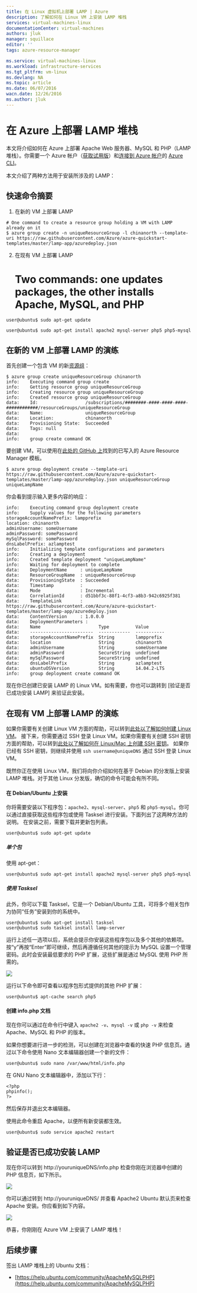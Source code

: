 ```yaml
---
title: 在 Linux 虚拟机上部署 LAMP | Azure
description: 了解如何在 Linux VM 上安装 LAMP 堆栈
services: virtual-machines-linux
documentationCenter: virtual-machines
authors: jluk
manager: squillace
editor: ''
tags: azure-resource-manager

ms.service: virtual-machines-linux
ms.workload: infrastructure-services
ms.tgt_pltfrm: vm-linux
ms.devlang: NA
ms.topic: article
ms.date: 06/07/2016
wacn.date: 12/26/2016
ms.author: jluk
---
```


# 在 Azure 上部署 LAMP 堆栈
本文将介绍如何在 Azure 上部署 Apache Web 服务器、MySQL 和 PHP（LAMP 堆栈）。你需要一个 Azure 帐户（[获取试用版](https://www.azure.cn/pricing/1rmb-trial/)）和[连接到 Azure 帐户](../xplat-cli-connect.md)的 [Azure CLI](../xplat-cli-install.md)。

本文介绍了两种方法用于安装所涉及的 LAMP：

## 快速命令摘要

1) 在新的 VM 上部署 LAMP

```
# One command to create a resource group holding a VM with LAMP already on it
$ azure group create -n uniqueResourceGroup -l chinanorth --template-uri https://raw.githubusercontent.com/Azure/azure-quickstart-templates/master/lamp-app/azuredeploy.json
```

2) 在现有 VM 上部署 LAMP

    # Two commands: one updates packages, the other installs Apache, MySQL, and PHP
```
user@ubuntu$ sudo apt-get update
```
```
user@ubuntu$ sudo apt-get install apache2 mysql-server php5 php5-mysql
```

## 在新的 VM 上部署 LAMP 的演练

首先创建一个包含 VM 的新[资源组](../azure-resource-manager/resource-group-overview.md)：

```
$ azure group create uniqueResourceGroup chinanorth
info:    Executing command group create
info:    Getting resource group uniqueResourceGroup
info:    Creating resource group uniqueResourceGroup
info:    Created resource group uniqueResourceGroup
data:    Id:                  /subscriptions/########-####-####-####-############/resourceGroups/uniqueResourceGroup
data:    Name:                uniqueResourceGroup
data:    Location:            chinanorth
data:    Provisioning State:  Succeeded
data:    Tags: null
data:
info:    group create command OK
```

要创建 VM，可以使用在[此处的 GitHub 上](https://github.com/Azure/azure-quickstart-templates/tree/master/lamp-app)找到的已写入的 Azure Resource Manager 模板。

```
$ azure group deployment create --template-uri https://raw.githubusercontent.com/Azure/azure-quickstart-templates/master/lamp-app/azuredeploy.json uniqueResourceGroup uniqueLampName
```

你会看到提示输入更多内容的响应：

```
info:    Executing command group deployment create
info:    Supply values for the following parameters
storageAccountNamePrefix: lampprefix
location: chinanorth
adminUsername: someUsername
adminPassword: somePassword
mySqlPassword: somePassword
dnsLabelPrefix: azlamptest
info:    Initializing template configurations and parameters
info:    Creating a deployment
info:    Created template deployment "uniqueLampName"
info:    Waiting for deployment to complete
data:    DeploymentName     : uniqueLampName
data:    ResourceGroupName  : uniqueResourceGroup
data:    ProvisioningState  : Succeeded
data:    Timestamp          :
data:    Mode               : Incremental
data:    CorrelationId      : d51bbf3c-88f1-4cf3-a8b3-942c6925f381
data:    TemplateLink       : https://raw.githubusercontent.com/Azure/azure-quickstart-templates/master/lamp-app/azuredeploy.json
data:    ContentVersion     : 1.0.0.0
data:    DeploymentParameters :
data:    Name                      Type          Value
data:    ------------------------  ------------  -----------
data:    storageAccountNamePrefix  String        lampprefix
data:    location                  String        chinanorth
data:    adminUsername             String        someUsername
data:    adminPassword             SecureString  undefined
data:    mySqlPassword             SecureString  undefined
data:    dnsLabelPrefix            String        azlamptest
data:    ubuntuOSVersion           String        14.04.2-LTS
info:    group deployment create command OK
```

现在你已创建已安装 LAMP 的 Linux VM。如有需要，你也可以跳转到 [验证是否已成功安装 LAMP] 来验证此安装。

## 在现有 VM 上部署 LAMP 的演练

如果你需要有关创建 Linux VM 方面的帮助，可以转到[此处以了解如何创建 Linux VM](./virtual-machines-linux-quick-create-cli.md)。
接下来，你需要通过 SSH 登录 Linux VM。如果你需要有关创建 SSH 密钥方面的帮助，可以转到[此处以了解如何在 Linux/Mac 上创建 SSH 密钥](./virtual-machines-linux-mac-create-ssh-keys.md)。
如果你已经有 SSH 密钥，则继续并使用 `ssh username@uniqueDNS` 通过 SSH 登录 Linux VM。

既然你正在使用 Linux VM，我们将向你介绍如何在基于 Debian 的分发版上安装 LAMP 堆栈。对于其他 Linux 分发版，确切的命令可能会有所不同。

#### 在 Debian/Ubuntu 上安装

你将需要安装以下程序包：`apache2`、`mysql-server`、`php5` 和 `php5-mysql`。你可以通过直接获取这些程序包或使用 Tasksel 进行安装。下面列出了这两种方法的说明。
在安装之前，需要下载并更新包列表。

    user@ubuntu$ sudo apt-get update

##### 单个包
使用 apt-get：

    user@ubuntu$ sudo apt-get install apache2 mysql-server php5 php5-mysql

##### 使用 Tasksel
此外，你可以下载 Tasksel，它是一个 Debian/Ubuntu 工具，可将多个相关包作为协同“任务”安装到你的系统中。

```
user@ubuntu$ sudo apt-get install tasksel
user@ubuntu$ sudo tasksel install lamp-server
```

运行上述任一选项以后，系统会提示你安装这些程序包以及多个其他的依赖项。按“y”再按“Enter”即可继续，然后再遵循任何其他的提示为 MySQL 设置一个管理密码。此时会安装最低要求的 PHP 扩展，这些扩展是通过 MySQL 使用 PHP 所需的。

![][1]

运行以下命令即可查看以程序包形式提供的其他 PHP 扩展：

```
user@ubuntu$ apt-cache search php5
```

#### 创建 info.php 文档

现在你可以通过在命令行中键入 `apache2 -v`、`mysql -v` 或 `php -v` 来检查 Apache、MySQL 和 PHP 的版本。

如果你想要进行进一步的检测，可以创建在浏览器中查看的快速 PHP 信息页。通过以下命令使用 Nano 文本编辑器创建一个新的文件：

```
user@ubuntu$ sudo nano /var/www/html/info.php
```

在 GNU Nano 文本编辑器中，添加以下行：

```
<?php
phpinfo();
?>
```

然后保存并退出文本编辑器。

使用此命令重启 Apache，以便所有新安装都生效。

```
user@ubuntu$ sudo service apache2 restart
```

## 验证是否已成功安装 LAMP

现在你可以转到 http://youruniqueDNS/info.php 检查你刚在浏览器中创建的 PHP 信息页，如下所示。

![][2]

你可以通过转到 http://youruniqueDNS/ 并查看 Apache2 Ubuntu 默认页来检查 Apache 安装。你应看到如下内容。

![][3]

恭喜，你刚刚在 Azure VM 上安装了 LAMP 堆栈！

## 后续步骤

签出 LAMP 堆栈上的 Ubuntu 文档：

- [https://help.ubuntu.com/community/ApacheMySQLPHP](https://help.ubuntu.com/community/ApacheMySQLPHP)

[1]: ./media/virtual-machines-linux-deploy-lamp-stack/configmysqlpassword-small.png
[2]: ./media/virtual-machines-linux-deploy-lamp-stack/phpsuccesspage.png
[3]: ./media/virtual-machines-linux-deploy-lamp-stack/apachesuccesspage.png

<!---HONumber=Mooncake_Quality_Review_1215_2016-->